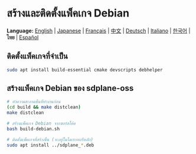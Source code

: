 # สร้างและติดตั้งแพ็คเกจ Debian

**Language:** [English](../en/build-debian-package.md) | [Japanese](../ja/build-debian-package.md) | [Français](../fr/build-debian-package.md) | [中文](../zh/build-debian-package.md) | [Deutsch](../de/build-debian-package.md) | [Italiano](../it/build-debian-package.md) | [한국어](../ko/build-debian-package.md) | **ไทย** | [Español](../es/build-debian-package.md)

## ติดตั้งแพ็คเกจที่จำเป็น
```bash
sudo apt install build-essential cmake devscripts debhelper
```

## สร้างแพ็คเกจ Debian ของ sdplane-oss
```bash
# ทำความสะอาดพื้นที่ทำงานก่อน
(cd build && make distclean)
make distclean

# สร้างแพ็คเกจ Debian จากซอร์สโค้ด
bash build-debian.sh

# ติดตั้งแพ็คเกจที่สร้างขึ้น (จะอยู่ในไดเรกทอรีหลัก)
sudo apt install ../sdplane_*.deb
```